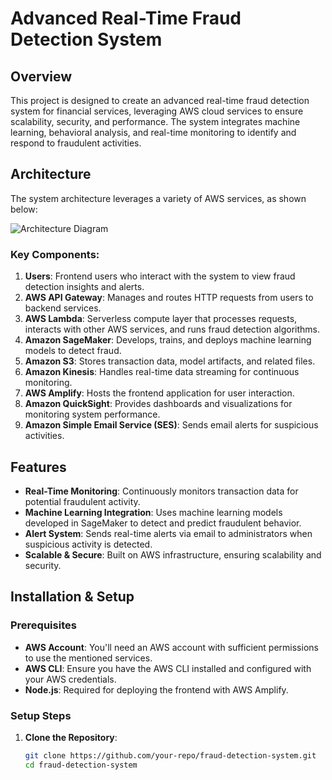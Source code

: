 # Advanced Real-Time Fraud Detection System

## Overview
This project is designed to create an advanced real-time fraud detection system for financial services, leveraging AWS cloud services to ensure scalability, security, and performance. The system integrates machine learning, behavioral analysis, and real-time monitoring to identify and respond to fraudulent activities.

## Architecture
The system architecture leverages a variety of AWS services, as shown below:

![Architecture Diagram](./fraud-detector.png)

### Key Components:
1. **Users**: Frontend users who interact with the system to view fraud detection insights and alerts.
2. **AWS API Gateway**: Manages and routes HTTP requests from users to backend services.
3. **AWS Lambda**: Serverless compute layer that processes requests, interacts with other AWS services, and runs fraud detection algorithms.
4. **Amazon SageMaker**: Develops, trains, and deploys machine learning models to detect fraud.
5. **Amazon S3**: Stores transaction data, model artifacts, and related files.
6. **Amazon Kinesis**: Handles real-time data streaming for continuous monitoring.
7. **AWS Amplify**: Hosts the frontend application for user interaction.
8. **Amazon QuickSight**: Provides dashboards and visualizations for monitoring system performance.
9. **Amazon Simple Email Service (SES)**: Sends email alerts for suspicious activities.

## Features
- **Real-Time Monitoring**: Continuously monitors transaction data for potential fraudulent activity.
- **Machine Learning Integration**: Uses machine learning models developed in SageMaker to detect and predict fraudulent behavior.
- **Alert System**: Sends real-time alerts via email to administrators when suspicious activity is detected.
- **Scalable & Secure**: Built on AWS infrastructure, ensuring scalability and security.

## Installation & Setup

### Prerequisites
- **AWS Account**: You'll need an AWS account with sufficient permissions to use the mentioned services.
- **AWS CLI**: Ensure you have the AWS CLI installed and configured with your AWS credentials.
- **Node.js**: Required for deploying the frontend with AWS Amplify.

### Setup Steps

1. **Clone the Repository**:
   ```bash
   git clone https://github.com/your-repo/fraud-detection-system.git
   cd fraud-detection-system

